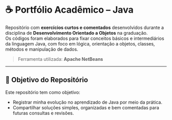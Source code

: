 # ☕ Portfólio Acadêmico – Java

Repositório com **exercícios curtos e comentados** desenvolvidos durante a disciplina de **Desenvolvimento Orientado a Objetos** na graduação.  
Os códigos foram elaborados para fixar conceitos básicos e intermediários da linguagem Java, com foco em lógica, orientação a objetos, classes, métodos e manipulação de dados.

> Ferramenta utilizada: **Apache NetBeans**

---

## 🎯 Objetivo do Repositório

Este repositório tem como objetivo:

- Registrar minha evolução no aprendizado de Java por meio da prática.  
- Compartilhar soluções simples, organizadas e bem comentadas para futuras consultas e revisões.
